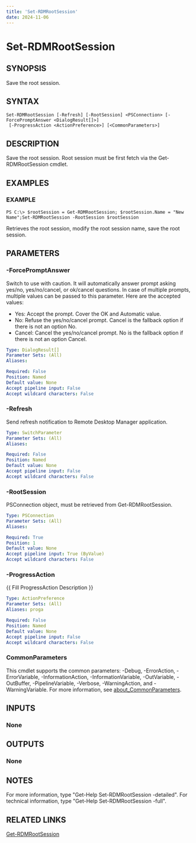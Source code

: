 ```yaml
---
title: 'Set-RDMRootSession'
date: 2024-11-06
---
```



# Set-RDMRootSession

## SYNOPSIS
Save the root session.

## SYNTAX

```
Set-RDMRootSession [-Refresh] [-RootSession] <PSConnection> [-ForcePromptAnswer <DialogResult[]>]
 [-ProgressAction <ActionPreference>] [<CommonParameters>]
```

## DESCRIPTION
Save the root session.
Root session must be first fetch via  the Get-RDMRootSession cmdlet.

## EXAMPLES

### EXAMPLE
```
PS C:\> $rootSession = Get-RDMRootSession; $rootSession.Name = "New Name";Set-RDMRootSession -RootSession $rootSession
```

Retrieves the root session, modify the root session name, save the root session.

## PARAMETERS

### -ForcePromptAnswer
Switch to use with caution.
It will automatically answer prompt asking yes/no, yes/no/cancel, or ok/cancel questions.
In case of multiple prompts, multiple values can be passed to this parameter.
Here are the accepted values:
- Yes: Accept the prompt.
Cover the OK and Automatic value.
- No: Refuse the yes/no/cancel prompt.
Cancel is the fallback option if there is not an option No.
- Cancel: Cancel the yes/no/cancel prompt.
No is the fallback option if there is not an option Cancel.

```yaml
Type: DialogResult[]
Parameter Sets: (All)
Aliases:

Required: False
Position: Named
Default value: None
Accept pipeline input: False
Accept wildcard characters: False
```

### -Refresh
Send refresh notification to Remote Desktop Manager application.

```yaml
Type: SwitchParameter
Parameter Sets: (All)
Aliases:

Required: False
Position: Named
Default value: None
Accept pipeline input: False
Accept wildcard characters: False
```

### -RootSession
PSConnection object, must be retrieved from Get-RDMRootSession.

```yaml
Type: PSConnection
Parameter Sets: (All)
Aliases:

Required: True
Position: 1
Default value: None
Accept pipeline input: True (ByValue)
Accept wildcard characters: False
```

### -ProgressAction
{{ Fill ProgressAction Description }}

```yaml
Type: ActionPreference
Parameter Sets: (All)
Aliases: proga

Required: False
Position: Named
Default value: None
Accept pipeline input: False
Accept wildcard characters: False
```

### CommonParameters
This cmdlet supports the common parameters: -Debug, -ErrorAction, -ErrorVariable, -InformationAction, -InformationVariable, -OutVariable, -OutBuffer, -PipelineVariable, -Verbose, -WarningAction, and -WarningVariable. For more information, see [about_CommonParameters](http://go.microsoft.com/fwlink/?LinkID=113216).

## INPUTS

### None
## OUTPUTS

### None
## NOTES
For more information, type "Get-Help Set-RDMRootSession -detailed".
For technical information, type "Get-Help Set-RDMRootSession -full".

## RELATED LINKS

[Get-RDMRootSession](http://127.0.0.1:1111/docs/Get-RDMRootSession/)

